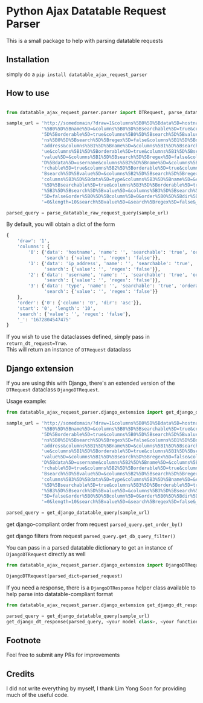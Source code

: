# Python Ajax Datatable Request Parser

This is a small package to help with parsing datatable requests


## Installation
simply do a `pip install datatable_ajax_request_parser`


## How to use

```python

from datatable_ajax_request_parser.parser import DTRequest, parse_datatable_raw_request_query 

sample_url = 'http://somedomain/?draw=1&columns%5B0%5D%5Bdata%5D=hostname&columns' \
             '%5B0%5D%5Bname%5D=&columns%5B0%5D%5Bsearchable%5D=true&columns%5B0%' \
             '5D%5Borderable%5D=true&columns%5B0%5D%5Bsearch%5D%5Bvalue%5D=&colum' \
             'ns%5B0%5D%5Bsearch%5D%5Bregex%5D=false&columns%5B1%5D%5Bdata%5D=ip_' \
             'address&columns%5B1%5D%5Bname%5D=&columns%5B1%5D%5Bsearchable%5D=tr' \
             'ue&columns%5B1%5D%5Borderable%5D=true&columns%5B1%5D%5Bsearch%5D%5B' \
             'value%5D=&columns%5B1%5D%5Bsearch%5D%5Bregex%5D=false&columns%5B2%5' \
             'D%5Bdata%5D=username&columns%5B2%5D%5Bname%5D=&columns%5B2%5D%5Bsea' \
             'rchable%5D=true&columns%5B2%5D%5Borderable%5D=true&columns%5B2%5D%5' \
             'Bsearch%5D%5Bvalue%5D=&columns%5B2%5D%5Bsearch%5D%5Bregex%5D=false&' \
             'columns%5B3%5D%5Bdata%5D=type&columns%5B3%5D%5Bname%5D=&columns%5B3' \
             '%5D%5Bsearchable%5D=true&columns%5B3%5D%5Borderable%5D=true&columns' \
             '%5B3%5D%5Bsearch%5D%5Bvalue%5D=&columns%5B3%5D%5Bsearch%5D%5Bregex%' \
             '5D=false&order%5B0%5D%5Bcolumn%5D=0&order%5B0%5D%5Bdir%5D=asc&start' \
             '=0&length=10&search%5Bvalue%5D=&search%5Bregex%5D=false&_=1672804547475'

parsed_query = parse_datatable_raw_request_query(sample_url)

```

By default, you will obtain a dict of the form
```python
{
    'draw': '1',
    'columns': {
        '0': {'data': 'hostname', 'name': '', 'searchable': 'true', 'orderable': 'true',
              'search': {'value': '', 'regex': 'false'}},
        '1': {'data': 'ip_address', 'name': '', 'searchable': 'true', 'orderable': 'true',
              'search': {'value': '', 'regex': 'false'}},
        '2': {'data': 'username', 'name': '', 'searchable': 'true', 'orderable': 'true',
              'search': {'value': '', 'regex': 'false'}},
        '3': {'data': 'type', 'name': '', 'searchable': 'true', 'orderable': 'true',
              'search': {'value': '', 'regex': 'false'}}
    },
    'order': {'0': {'column': '0', 'dir': 'asc'}},
    'start': '0', 'length': '10',
    'search': {'value': '', 'regex': 'false'},
    '_': '1672804547475'
}
```

If you wish to use the dataclasses defined, simply pass in `return_dt_request=True`. <br>
This will return an instance of `DTRequest` dataclass

## Django extension

If you are using this with Django, there's an extended version of the `DTRequest` dataclass `DjangoDTRequest`. <br>

Usage example:
```python
from datatable_ajax_request_parser.django_extension import get_django_datatable_query

sample_url = 'http://somedomain/?draw=1&columns%5B0%5D%5Bdata%5D=hostname&columns' \
             '%5B0%5D%5Bname%5D=&columns%5B0%5D%5Bsearchable%5D=true&columns%5B0%' \
             '5D%5Borderable%5D=true&columns%5B0%5D%5Bsearch%5D%5Bvalue%5D=&colum' \
             'ns%5B0%5D%5Bsearch%5D%5Bregex%5D=false&columns%5B1%5D%5Bdata%5D=ip_' \
             'address&columns%5B1%5D%5Bname%5D=&columns%5B1%5D%5Bsearchable%5D=tr' \
             'ue&columns%5B1%5D%5Borderable%5D=true&columns%5B1%5D%5Bsearch%5D%5B' \
             'value%5D=&columns%5B1%5D%5Bsearch%5D%5Bregex%5D=false&columns%5B2%5' \
             'D%5Bdata%5D=username&columns%5B2%5D%5Bname%5D=&columns%5B2%5D%5Bsea' \
             'rchable%5D=true&columns%5B2%5D%5Borderable%5D=true&columns%5B2%5D%5' \
             'Bsearch%5D%5Bvalue%5D=&columns%5B2%5D%5Bsearch%5D%5Bregex%5D=false&' \
             'columns%5B3%5D%5Bdata%5D=type&columns%5B3%5D%5Bname%5D=&columns%5B3' \
             '%5D%5Bsearchable%5D=true&columns%5B3%5D%5Borderable%5D=true&columns' \
             '%5B3%5D%5Bsearch%5D%5Bvalue%5D=&columns%5B3%5D%5Bsearch%5D%5Bregex%' \
             '5D=false&order%5B0%5D%5Bcolumn%5D=0&order%5B0%5D%5Bdir%5D=asc&start' \
             '=0&length=10&search%5Bvalue%5D=&search%5Bregex%5D=false&_=1672804547475'

parsed_query = get_django_datatable_query(sample_url)

```

get django-compliant order from request
`parsed_query.get_order_by()`

get django filters from request
`parsed_query.get_db_query_filter()`

You can pass in a parsed datatable dictionary to get an instance of `DjangoDTRequest` directly as well

```python
from datatable_ajax_request_parser.django_extension import DjangoDTRequest

DjangoDTRequest(parsed_dict=parsed_request)
```

If you need a response, there is a `DjangoDTResponse` helper class available to help parse into datatable-compliant format

```python
from datatable_ajax_request_parser.django_extension get_django_dt_response

parsed_query = get_django_datatable_query(sample_url)
get_django_dt_response(parsed_query, <your model class>, <your function to process the data>, <your error>)

```


## Footnote

Feel free to submit any PRs for improvements

## Credits
I did not write everything by myself, I thank Lim Yong Soon for providing much of the useful code.
